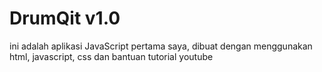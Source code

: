 # DrumQit v1.0 
ini adalah aplikasi JavaScript pertama saya, dibuat dengan menggunakan html, javascript, css dan bantuan tutorial youtube

